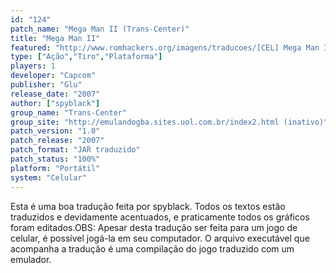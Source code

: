 ```yaml
---
id: "124"
patch_name: "Mega Man II (Trans-Center)"
title: "Mega Man II"
featured: "http://www.romhackers.org/imagens/traducoes/[CEL] Mega Man II - Trans-Center - 1.png"
type: ["Ação","Tiro","Plataforma"]
players: 1
developer: "Capcom"
publisher: "Glu"
release_date: "2007"
author: ["spyblack"]
group_name: "Trans-Center"
group_site: "http://emulandogba.sites.uol.com.br/index2.html (inativo)"
patch_version: "1.0"
patch_release: "2007"
patch_format: "JAR traduzido"
patch_status: "100%"
platform: "Portátil"
system: "Celular"
---
```


Esta é uma boa tradução feita por spyblack. Todos os textos estão traduzidos e devidamente acentuados, e praticamente todos os gráficos foram editados.OBS: Apesar desta tradução ser feita para um jogo de celular, é possível jogá-la em seu computador. O arquivo executável que acompanha a tradução é uma compilação do jogo traduzido com um emulador.